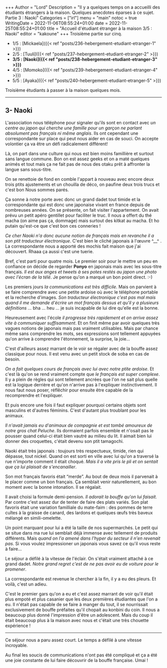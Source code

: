 +++
Author = "Lord"
Description = "Il y a quelques temps on a accueilli des étudiants étrangers à la maison. Quelques anecdotes éparses à ce sujet. Partie 3 : Naoki"
Categories = ["irl"]
menu = "main"
notoc = true
WritingDate = 2022-11-06T08:55:24+01:00
date = 2022-11-25T08:55:24+01:00
title = "Accueil d'étudiant étranger à la maison 3/5 : Naoki"
editor = "kakoune"
+++
Troisième partie sur cinq.

  - 1/5 : [Mickaela]({{< ref "posts/236-hebergement-etudiant-etranger-1" >}})
  - 2/5 : [Tuuli]({{< ref "posts/237-hebergement-etudiant-etranger-2" >}})
  - **3/5 : [Naoki]({{< ref "posts/238-hebergement-etudiant-etranger-3" >}})**
  - 4/5 : [Momoko]({{< ref "posts/239-hebergement-etudiant-etranger-4" >}})
  - 5/5 : [Ayaka]({{< ref "posts/240-hebergement-etudiant-etranger-5" >}})

Troisième étudiants à passer à la maison quelques mois.

--------------

## 3- Naoki
L'association nous téléphone pour signaler qu'ils sont en contact avec *un centre au japon qui cherche une famille pour un garçon ne parlant absolument pas français ni même anglais*.
Ils ont cependant une correspondante sur place qui peut nous aider en cas de souci.
On accepte volontier ça va être un défi radicalement différent!

Là, on part dans une culture qui nous est bien moins famillière et surtout sans langue commune.
Bon on est assez geeks et on a maté quelques animés et tout mais ça ne fait pas de nous des otaku prêt à affronter la langue sans sous-titre.

On se renettoie de fond en comble l'appart à nouveau avec encore deux trois ptits ajustements et un chouilla de déco, on paufine deux trois trucs et c'est bon 
Nous sommes parés.

Ça sonne à notre porte avec donc un grand dadet tout timide et la correspondante qui est donc une japonaise vivant en france depuis de nombreuses années.
On se présente, on fait visiter l'appartement.
On avait prévu un petit apéro gentillet pour faciliter le truc.
Il nous a offert du thé macha (on aime pas ça, dommage) mais surtout des kitkat au macha.
Et ho putain qu'est-ce que c'est bon ces conneries !

*Ce cher Naoki n'a donc aucune notion de français mais en revanche il a son ptit traducteur électronique*.
C'est bien le cliché japonais à l'œuvre ^__^ .
La correspondante nous a apporté des mochis fait maison que j'ai découvert.
Rhaaa ça aussi c'est une tuerie.

Bref, c'est parti pour quatre mois.
Le premier soir pour le mettre un peu en confiance on décide de regarder **Ponyo** en japonais mais avec les sous-titre français.
*Il est aux anges et tweets à ses potes restés au japon une photo avec l'écran de la télé*.
Je pense qu'on a marqué un bon point direct. :-)

Les premiers jours *la communications est très difficile*.
Mais on parvient à se faire comprendre avec une petite ardoise où avec le téléphone portable et la recherche d'images.
*Son traducteur électronique c'est pas mal mais quand il me demande d'écrire un mot français dessus et qu'il y a plusieurs définitions …* bha … heu … je suis incapable de lui dire qu'elle est la bonne.

Heureusement avec l'école *il progresse très rapidement et on arrive assez vite à communiquer suffisamment*.
Et on finit même par avoir quelques très vagues notions de japonais mais pas vraiment utilisables.
Mais par chance même sans comprendre les mots, ses expressions sont tellement appuyées qu'on arrive à comprendre l'étonnement, la surprise, la joie…

C'est d'ailleurs assez marrant de le voir se régaler avec de la bouffe assez classique pour nous.
Il est venu avec un petit stock de soba en cas de besoin.

*On a fait quelques cours de français avec lui avec notre ptite ardoise*.
Et c'est là qu'on se rend vraiment compte que *le français est super complexe*.
Il y a plein de règles qui sont tellement ancrées que l'on ne sait plus quelle est la logique derrière et qu'on n'arrive pas à l'expliquer instinctivement.
Il nous faut nous poser, réflêchir pour ensuite être capable de la recomprendre et l'expliquer.

Et puis encore une fois il faut expliquer pourquoi certains objets sont masculins et d'autres féminins.
C'est d'autant plus troublant pour les animaux.

*Il n'avait jamais eu d'animaux de compagnie et est tombé amoureux de notre gros chat Peluche*.
Ils dormaient parfois ensemble et n'osait pas le pousser quand celui-ci était bien vautré au milieu du lit.
Il aimait bien lui donner des croquettes, c'était devenu son ptit tamagochi.

Naoki était très japonais : toujours très respectueux, timide, rien qui dépasse, tout nickel.
Quand on est sorti en ville avec lui qu'on a traversé la rue n'importe comment il était choqué.
*Mais il a vite pris le pli et on sentait que ça lui plaisait de s'encanailler*.

Son mot français favoris était “merde”.
Au bout de deux mois il parvenait à le placer comme un bon français.
Ça semblait venir naturellement, au bon moment avec la bonne intonation.
Il se régalait.

Il avait choisi la formule demi-pension.
*Il adorait la bouffe qu'on lui faisait.*
Par contre c'est assez dur de tenter de faire des plats variés.
Son plat favoris était une variation familliale du mate-faim : des pommes de terre cuîtes à la graisse de canard, des lardons et quelques œufs très baveux mélangé en simili-omelette.

Un point marquant pour lui a été la taille de nos supermarchés.
Le petit qui se situe dans ma rue lui semblait déjà immense avec tellement de produits différents.
Mais *quand on l'a amené dans l'hyper du secteur il n'en revenait pas*.
Si vous voulez impressioner un japonais vous savez ce qu'il vous reste à faire…

Le séjour a défilé à la vitesse de l'éclair.
On s'était vraiment attaché à ce grand dadet.
*Notre grand regret c'est de ne pas avoir eu de voiture pour le promener*.

La correspondante est revenue le chercher à la fin, il y a eu des pleurs.
Et voilà, c'est un adieu.

C'est le premier gars qu'on a eu et c'est assez marrant de voir qu'il était plus empoté et plus casanier que les deux premières étudiantes que l'on a eu.
Il n'était pas capable de se faire à manger du tout, il se nourrissait exclusivement de bouffe préfaites qu'il chopait au konbini du coin.
Il nous a beaucoup plus donné l'impression d'être un adolescent.
Mais du coup il était beaucoup plus à la maison avec nous et c'était une très chouette expérience !

-------------

Ce séjour nous a paru assez court.
Le temps a défilé à une vitesse incroyable.

Au final les soucis de communications n'ont pas été compliqué et ça a été une joie constante de lui faire découvrir de la bouffe française.
Umai !
